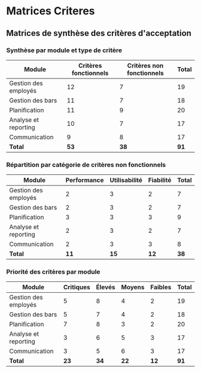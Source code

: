 # Matrices Criteres

## Matrices de synthèse des critères d'acceptation

### Synthèse par module et type de critère

| Module | Critères fonctionnels | Critères non fonctionnels | Total |
|--------|----------------------|--------------------------|-------|
| Gestion des employés | 12 | 7 | 19 |
| Gestion des bars | 11 | 7 | 18 |
| Planification | 11 | 9 | 20 |
| Analyse et reporting | 10 | 7 | 17 |
| Communication | 9 | 8 | 17 |
| **Total** | **53** | **38** | **91** |

### Répartition par catégorie de critères non fonctionnels

| Module | Performance | Utilisabilité | Fiabilité | Total |
|--------|------------|--------------|-----------|-------|
| Gestion des employés | 2 | 3 | 2 | 7 |
| Gestion des bars | 2 | 3 | 2 | 7 |
| Planification | 3 | 3 | 3 | 9 |
| Analyse et reporting | 2 | 3 | 2 | 7 |
| Communication | 2 | 3 | 3 | 8 |
| **Total** | **11** | **15** | **12** | **38** |

### Priorité des critères par module

| Module | Critiques | Élevés | Moyens | Faibles | Total |
|--------|-----------|--------|--------|---------|-------|
| Gestion des employés | 5 | 8 | 4 | 2 | 19 |
| Gestion des bars | 5 | 7 | 4 | 2 | 18 |
| Planification | 7 | 8 | 3 | 2 | 20 |
| Analyse et reporting | 3 | 6 | 5 | 3 | 17 |
| Communication | 3 | 5 | 6 | 3 | 17 |
| **Total** | **23** | **34** | **22** | **12** | **91** |

